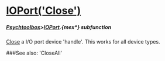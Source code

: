 # [IOPort('Close')](IOPort-Close) 
##### [Psychtoolbox](Pyschtoolbox)>[IOPort](IOPort).{mex*} subfunction


[Close](Close) a I/O port device 'handle'. This works for all device types.  
  


###See also:
'CloseAll'
